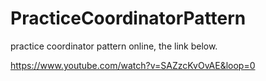 # PracticeCoordinatorPattern

practice coordinator pattern online, the link below.

https://www.youtube.com/watch?v=SAZzcKvOvAE&loop=0
